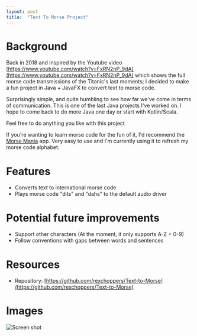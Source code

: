 ```yaml
---
layout: post
title:  "Text To Morse Project"
---
```


# Background
Back in 2018 and inspired by the Youtube video [https://www.youtube.com/watch?v=FxRN2nP_9dA](https://www.youtube.com/watch?v=FxRN2nP_9dA) which shows the full morse code transmissions of the Titanic's last moments; I decided to make a fun project in Java + JavaFX to convert text to morse code.

Surprisingly simple, and quite humbling to see how far we've come in terms of communication. This is one of the last Java projects I've worked on. I hope to come back to do more Java one day or start with Kotlin/Scala.

Feel free to do anything you like with this project

If you're wanting to learn morse code for the fun of it, I'd recommend the [Morse Mania](https://play.google.com/store/apps/details?id=net.countrymania.morse&hl=en_GB&gl=US) app. Very easy to use and I'm currently using it to refresh my morse code alphabet.

# Features
* Converts text to international morse code
* Plays morse code "dits" and "dahs" to the default audio driver

# Potential future improvements
* Support other characters (At the moment, it only supports A-Z + 0-9)
* Follow conventions with gaps between words and sentences

# Resources
* Repository: [https://github.com/rexchoppers/Text-to-Morse](https://github.com/rexchoppers/Text-to-Morse)

# Images

![Screen shot](https://storage.googleapis.com/rexchoppers-website-assets/text-to-morse-image.png "Screen shot")
